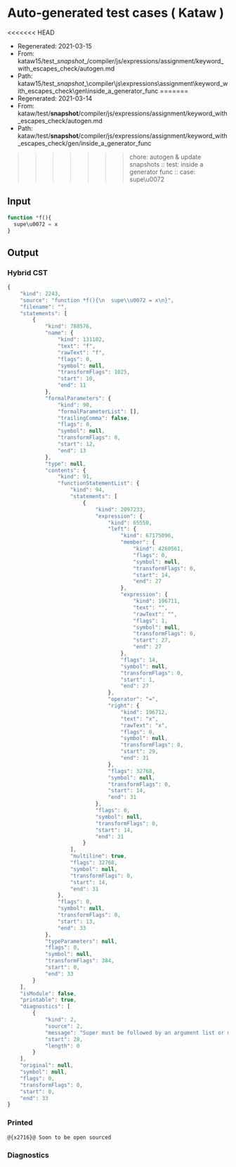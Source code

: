 # Auto-generated test cases ( Kataw )
<<<<<<< HEAD
- Regenerated: 2021-03-15
- From: kataw15/test\__snapshot__/compiler/js/expressions/assignment/keyword_with_escapes_check/autogen.md
- Path: kataw15/test\__snapshot__\compiler\js\expressions\assignment\keyword_with_escapes_check\gen\inside_a_generator_func
=======
- Regenerated: 2021-03-14
- From: kataw/test/__snapshot__/compiler/js/expressions/assignment/keyword_with_escapes_check/autogen.md
- Path: kataw/test/__snapshot__/compiler/js/expressions/assignment/keyword_with_escapes_check/gen/inside_a_generator_func
>>>>>>> chore: autogen & update snapshots
> :: test: inside a generator func
> :: case: supe\u0072
## Input

`````js
function *f(){
  supe\u0072 = x
}
`````

## Output

### Hybrid CST

```javascript
{
    "kind": 2243,
    "source": "function *f(){\n  supe\\u0072 = x\n}",
    "filename": "",
    "statements": [
        {
            "kind": 788576,
            "name": {
                "kind": 131102,
                "text": "f",
                "rawText": "f",
                "flags": 0,
                "symbol": null,
                "transformFlags": 1025,
                "start": 10,
                "end": 11
            },
            "formalParameters": {
                "kind": 90,
                "formalParameterList": [],
                "trailingComma": false,
                "flags": 0,
                "symbol": null,
                "transformFlags": 0,
                "start": 12,
                "end": 13
            },
            "type": null,
            "contents": {
                "kind": 91,
                "functionStatementList": {
                    "kind": 94,
                    "statements": [
                        {
                            "kind": 2097233,
                            "expression": {
                                "kind": 65550,
                                "left": {
                                    "kind": 67175096,
                                    "member": {
                                        "kind": 4260561,
                                        "flags": 0,
                                        "symbol": null,
                                        "transformFlags": 0,
                                        "start": 14,
                                        "end": 27
                                    },
                                    "expression": {
                                        "kind": 196711,
                                        "text": "",
                                        "rawText": "",
                                        "flags": 1,
                                        "symbol": null,
                                        "transformFlags": 0,
                                        "start": 27,
                                        "end": 27
                                    },
                                    "flags": 14,
                                    "symbol": null,
                                    "transformFlags": 0,
                                    "start": 1,
                                    "end": 27
                                },
                                "operator": "=",
                                "right": {
                                    "kind": 196712,
                                    "text": "x",
                                    "rawText": "x",
                                    "flags": 0,
                                    "symbol": null,
                                    "transformFlags": 0,
                                    "start": 29,
                                    "end": 31
                                },
                                "flags": 32768,
                                "symbol": null,
                                "transformFlags": 0,
                                "start": 14,
                                "end": 31
                            },
                            "flags": 0,
                            "symbol": null,
                            "transformFlags": 0,
                            "start": 14,
                            "end": 31
                        }
                    ],
                    "multiline": true,
                    "flags": 32768,
                    "symbol": null,
                    "transformFlags": 0,
                    "start": 14,
                    "end": 31
                },
                "flags": 0,
                "symbol": null,
                "transformFlags": 0,
                "start": 13,
                "end": 33
            },
            "typeParameters": null,
            "flags": 0,
            "symbol": null,
            "transformFlags": 384,
            "start": 0,
            "end": 33
        }
    ],
    "isModule": false,
    "printable": true,
    "diagnostics": [
        {
            "kind": 2,
            "source": 2,
            "message": "Super must be followed by an argument list or member access",
            "start": 28,
            "length": 0
        }
    ],
    "original": null,
    "symbol": null,
    "flags": 0,
    "transformFlags": 0,
    "start": 0,
    "end": 33
}
```

### Printed

```javascript
@{x2716}@ Soon to be open sourced
```

### Diagnostics

```javascript

```

